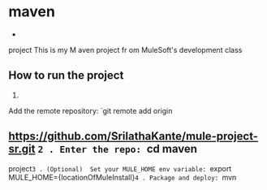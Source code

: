 # maven
-
project
This is my 
M
aven 
project fr
om MuleSoft's development class
## How to run the project
1.
Add the remote repository: 
`git remote add origin 

https://github.com/SrilathaKante/mule-project-sr.git
`
2
.
Enter the repo: 
`cd maven
-
project`
3
.
(Optional) 
Set your MULE_HOME env variable: 
`export 
MULE_HOME={locationOfMuleInstall}`
4
.
Package and deploy: 
`mvn